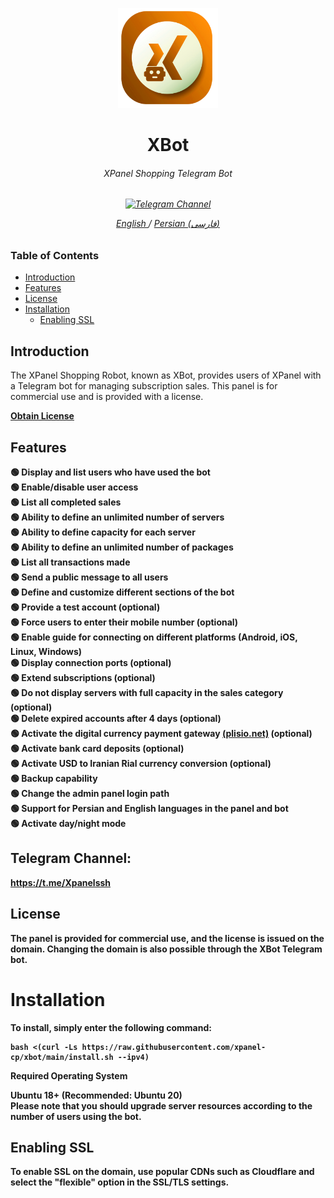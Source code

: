 <p align="center">
<picture>
<img width="160" height="160"  alt="XBot" src="https://raw.githubusercontent.com/xpanel-cp/xbot/main/xlogo.png">
</picture>
  </p> 
<h1 align="center"/>XBot</h1>
<h6 align="center">XPanel Shopping Telegram Bot<h6>
<p align="center">
<a href="https://t.me/Xpanelssh" target="_blank">
<img alt="Telegram Channel" src="https://img.shields.io/endpoint?label=Channel&style=flat-square&url=https%3A%2F%2Ftg.sumanjay.workers.dev%2FXpanelssh&color=blue">
</a>
</p>
 
<p align="center">
	<a href="./README-EN.md">
	English
	</a>
	/
	<a href="./README.md">
	Persian (فارسی)
	</a>
</p>


### Table of Contents
- [Introduction](#introduction)<br>
- [Features](#features)<br>
- [License](#license)<br>
- [Installation](#installation) <br>
  - [Enabling SSL](#enabling-ssl)<br>
 
## Introduction <br>
The XPanel Shopping Robot, known as XBot, provides users of XPanel with a Telegram bot for managing subscription sales. This panel is for commercial use and is provided with a license. <b>

<b><a href="https://t.me/xpanel_bot" target="_blank">Obtain License</a>

## Features <br>
:green_circle: Display and list users who have used the bot <br>
:green_circle: Enable/disable user access <br>
:green_circle: List all completed sales <br>
:green_circle: Ability to define an unlimited number of servers <br>
:green_circle: Ability to define capacity for each server <br>
:green_circle: Ability to define an unlimited number of packages <br>
:green_circle: List all transactions made <br>
:green_circle: Send a public message to all users <br>
:green_circle: Define and customize different sections of the bot <br>
:green_circle: Provide a test account (optional) <br>
:green_circle: Force users to enter their mobile number (optional) <br>
:green_circle: Enable guide for connecting on different platforms (Android, iOS, Linux, Windows) <br>
:green_circle: Display connection ports (optional) <br>
:green_circle: Extend subscriptions (optional) <br>
:green_circle: Do not display servers with full capacity in the sales category (optional) <br>
:green_circle: Delete expired accounts after 4 days (optional) <br>
:green_circle: Activate the digital currency payment gateway <a href="https://plisio.net/account/signup?ref=28752" target="_blank">(plisio.net)</a> (optional) <br>
:green_circle: Activate bank card deposits (optional) <br>
:green_circle: Activate USD to Iranian Rial currency conversion (optional) <br>
:green_circle: Backup capability <br>
:green_circle: Change the admin panel login path <br>
:green_circle: Support for Persian and English languages in the panel and bot <br>
:green_circle: Activate day/night mode <br>

## Telegram Channel:
https://t.me/Xpanelssh

## License
The panel is provided for commercial use, and the license is issued on the domain. Changing the domain is also possible through the XBot Telegram bot.

# Installation
To install, simply enter the following command:<br>

```
bash <(curl -Ls https://raw.githubusercontent.com/xpanel-cp/xbot/main/install.sh --ipv4)
```

**Required Operating System**

Ubuntu 18+ (Recommended: Ubuntu 20)<br>
Please note that you should upgrade server resources according to the number of users using the bot.

## Enabling SSL
To enable SSL on the domain, use popular CDNs such as Cloudflare and select the "flexible" option in the SSL/TLS settings.
